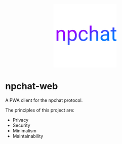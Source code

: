 <p align="center">
  <img width="200" src="./www/assets/npchat-logo.svg"></img>
</p>

# npchat-web
A PWA client for the npchat protocol.

The principles of this project are:
- Privacy
- Security
- Minimalism
- Maintainability
